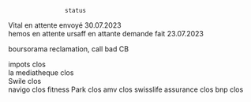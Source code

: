                     status                          

Vital               en attente                                                                      envoyé 30.07.2023   
hemos               en attente
ursaff              en attante                                                                      demande fait 23.07.2023 

boursorama              reclamation, call           bad CB



impots                  clos                        
la mediatheque          clos                        
Swile                   clos                        
navigo                  clos
fitness Park            clos
amv                     clos
swisslife assurance     clos
bnp                     clos
